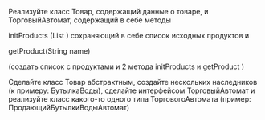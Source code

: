 Реализуйте класс Товар, содержащий данные о товаре, и ТорговыйАвтомат, содержащий в себе методы 

initProducts (List <Product>) сохраняющий в себе список исходных продуктов и 

getProduct(String name)

(создать список с продуктами и 2 метода initProducts и getProduct )

Сделайте класс Товар абстрактным, создайте нескольких наследников (к примеру: БутылкаВоды),
сделайте интерфейсом ТорговыйАвтомат и реализуйте класс какого-то одного типа
ТорговогоАвтомата (пример: ПродающийБутылкиВодыАвтомат)
